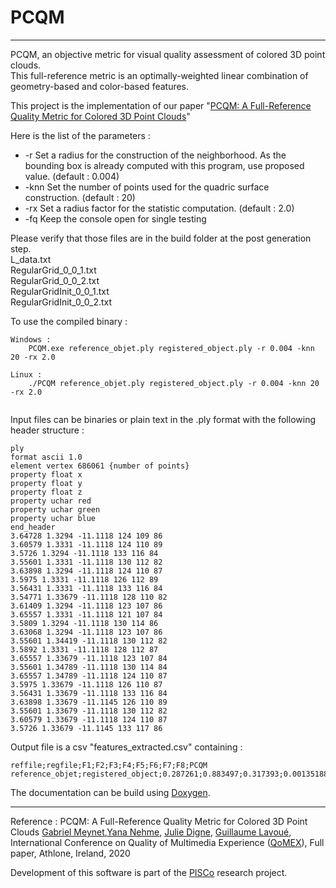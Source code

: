 # PCQM
---

PCQM, an objective metric for visual quality assessment of colored 3D point clouds.  
This full-reference metric is an optimally-weighted linear combination of geometry-based and color-based features. 

This project is the implementation of our paper "[PCQM: A Full-Reference Quality Metric for Colored 3D Point Clouds](https://hal.archives-ouvertes.fr/hal-02529668v1)"

Here is the list of the parameters : 

* -r   Set a radius for the construction of the neighborhood. As the bounding box is already computed with this program, use proposed value. (default : 0.004) 
* -knn Set the number of points used for the quadric surface construction. (default : 20)
* -rx  Set a radius factor for the statistic computation. (default : 2.0)
* -fq  Keep the console open for single testing

Please verify that those files are in the build folder at the post generation step.  
L_data.txt  
RegularGrid_0_0_1.txt  
RegularGrid_0_0_2.txt  
RegularGridInit_0_0_1.txt  
RegularGridInit_0_0_2.txt  



To use the compiled binary  :

```
Windows : 
	PCQM.exe reference_objet.ply registered_object.ply -r 0.004 -knn 20 -rx 2.0	  
	
Linux : 
	./PCQM reference_objet.ply registered_object.ply -r 0.004 -knn 20 -rx 2.0
		
```

Input files can be binaries or plain text in the .ply format with the following header structure : 

```
ply
format ascii 1.0
element vertex 686061 {number of points}
property float x
property float y
property float z
property uchar red
property uchar green
property uchar blue
end_header
3.64728 1.3294 -11.1118 124 109 86
3.60579 1.3331 -11.1118 124 110 89
3.5726 1.3294 -11.1118 133 116 84
3.55601 1.3331 -11.1118 130 112 82
3.63898 1.3294 -11.1118 124 110 87
3.5975 1.3331 -11.1118 126 112 89
3.56431 1.3331 -11.1118 133 116 84
3.54771 1.33679 -11.1118 128 110 82
3.61409 1.3294 -11.1118 123 107 86 
3.65557 1.3331 -11.1118 121 107 84 
3.5809 1.3294 -11.1118 130 114 86 
3.63068 1.3294 -11.1118 123 107 86 
3.55601 1.34419 -11.1118 130 112 82 
3.5892 1.3331 -11.1118 128 112 87 
3.65557 1.33679 -11.1118 123 107 84 
3.55601 1.34789 -11.1118 130 114 84 
3.65557 1.34789 -11.1118 124 110 87 
3.5975 1.33679 -11.1118 126 110 87 
3.56431 1.33679 -11.1118 133 116 84 
3.63898 1.33679 -11.1145 126 110 89 
3.55601 1.33679 -11.1118 130 112 82 
3.60579 1.33679 -11.1118 124 110 87 
3.5726 1.33679 -11.1145 133 117 86 
```

Output file is a csv "features_extracted.csv" containing :
```
reffile;regfile;F1;F2;F3;F4;F5;F6;F7;F8;PCQM
reference_objet;registered_object;0.287261;0.883497;0.317393;0.00135188;0.117714;0.308993;0.00394852;0.0387242;0.00844475
```

The documentation can be build using [Doxygen](http://www.doxygen.nl/).

---


Reference : PCQM: A Full-Reference Quality Metric for Colored 3D Point Clouds [Gabriel Meynet](https://liris.cnrs.fr/page-membre/gabriel-meynet/),[Yana Nehme](https://liris.cnrs.fr/page-membre/yana-nehme/), [Julie Digne](https://perso.liris.cnrs.fr/julie.digne/), [Guillaume Lavoué](https://perso.liris.cnrs.fr/guillaume.lavoue/), International Conference on Quality of Multimedia Experience ([QoMEX](http://qomex2020.ie/)), Full paper, Athlone, Ireland, 2020 

Development of this software is part of the [PISCo](https://projet.liris.cnrs.fr/pisco/) research project. 

